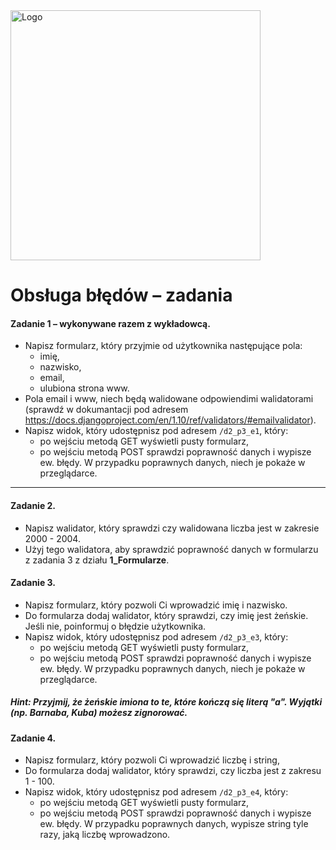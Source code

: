 <img alt="Logo" src="http://coderslab.pl/svg/logo-coderslab.svg" width="400">

# Obsługa błędów &ndash; zadania

#### Zadanie 1 &ndash; wykonywane razem z wykładowcą.
* Napisz formularz, który przyjmie od użytkownika następujące pola:
    * imię,
    * nazwisko,
    * email,
    * ulubiona strona www.
* Pola email i www, niech będą walidowane odpowiendimi walidatorami (sprawdź w dokumantacji pod adresem https://docs.djangoproject.com/en/1.10/ref/validators/#emailvalidator).
* Napisz widok, który udostępnisz pod adresem `/d2_p3_e1`, który:
    * po wejściu metodą GET wyświetli pusty formularz,
    * po wejściu metodą POST sprawdzi poprawność danych i wypisze ew. błędy. W przypadku poprawnych danych, niech je pokaże w przeglądarce. 

---

#### Zadanie 2.

* Napisz walidator, który sprawdzi czy walidowana liczba jest w zakresie 2000 - 2004. 
* Użyj tego walidatora, aby sprawdzić poprawność danych w formularzu z zadania 3 z działu **1_Formularze**.

#### Zadanie 3.

* Napisz formularz, który pozwoli Ci wprowadzić imię i nazwisko.
* Do formularza dodaj walidator, który sprawdzi, czy imię jest żeńskie. Jeśli nie, poinformuj o błędzie użytkownika. 
* Napisz widok, który udostępnisz pod adresem `/d2_p3_e3`, który:
    * po wejściu metodą GET wyświetli pusty formularz,
    * po wejściu metodą POST sprawdzi poprawność danych i wypisze ew. błędy. W przypadku poprawnych danych, niech je pokaże w przeglądarce. 
 
##### Hint: Przyjmij, że żeńskie imiona to te, które kończą się literą "a". Wyjątki (np. Barnaba, Kuba) możesz zignorować.

#### Zadanie 4.
* Napisz formularz, który pozwoli Ci wprowadzić liczbę i string,
* Do formularza dodaj walidator, który sprawdzi, czy liczba jest z zakresu 1 - 100.
* Napisz widok, który udostępnisz pod adresem `/d2_p3_e4`, który:
    * po wejściu metodą GET wyświetli pusty formularz,
    * po wejściu metodą POST sprawdzi poprawność danych i wypisze ew. błędy. W przypadku poprawnych danych, wypisze string tyle razy, jaką liczbę wprowadzono.

